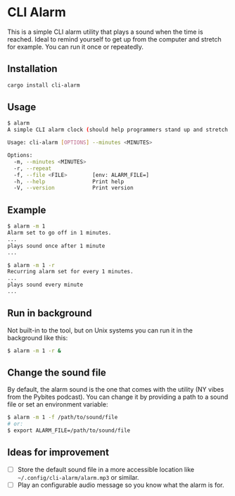 # CLI Alarm

This is a simple CLI alarm utility that plays a sound when the time is reached. Ideal to remind yourself to get up from the computer and stretch for example. You can run it once or repeatedly.

## Installation

```bash
cargo install cli-alarm
```
## Usage

```bash
$ alarm
A simple CLI alarm clock (should help programmers stand up and stretch more)

Usage: cli-alarm [OPTIONS] --minutes <MINUTES>

Options:
  -m, --minutes <MINUTES>
  -r, --repeat
  -f, --file <FILE>        [env: ALARM_FILE=]
  -h, --help               Print help
  -V, --version            Print version
```

## Example

```bash
$ alarm -m 1
Alarm set to go off in 1 minutes.
...
plays sound once after 1 minute
...

$ alarm -m 1 -r
Recurring alarm set for every 1 minutes.
...
plays sound every minute
...
```

## Run in background

Not built-in to the tool, but on Unix systems you can run it in the background like this:

```bash
$ alarm -m 1 -r &
```

## Change the sound file

By default, the alarm sound is the one that comes with the utility (NY vibes from the Pybites podcast). You can change it by providing a path to a sound file or set an environment variable:

```bash
$ alarm -m 1 -f /path/to/sound/file
# or:
$ export ALARM_FILE=/path/to/sound/file
```

## Ideas for improvement

- [ ] Store the default sound file in a more accessible location like `~/.config/cli-alarm/alarm.mp3` or similar.
- [ ] Play an configurable audio message so you know what the alarm is for.
